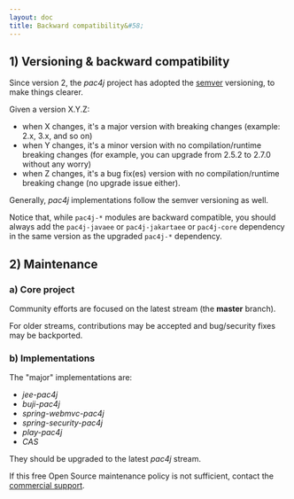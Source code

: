 ```yaml
---
layout: doc
title: Backward compatibility&#58;
---
```


## 1) Versioning & backward compatibility

Since version 2, the *pac4j* project has adopted the [semver](http://semver.org/) versioning, to make things clearer.

Given a version X.Y.Z:

- when X changes, it's a major version with breaking changes (example: 2.x, 3.x, and so on)
- when Y changes, it's a minor version with no compilation/runtime breaking changes (for example, you can upgrade from 2.5.2 to 2.7.0 without any worry)
- when Z changes, it's a bug fix(es) version with no compilation/runtime breaking change (no upgrade issue either).

Generally, *pac4j* implementations follow the semver versioning as well.

Notice that, while `pac4j-*` modules are backward compatible, you should always add the `pac4j-javaee` or `pac4j-jakartaee` or `pac4j-core` dependency in the same version as the upgraded `pac4j-*` dependency.


## 2) Maintenance

### a) Core project

Community efforts are focused on the latest stream (the **master** branch).

For older streams, contributions may be accepted and bug/security fixes may be backported.

### b) Implementations

The "major" implementations are:

- *jee-pac4j*
- *buji-pac4j*
- *spring-webmvc-pac4j*
- *spring-security-pac4j*
- *play-pac4j*
- *CAS*

They should be upgraded to the latest *pac4j* stream.

<div class="warning"><i class="fa fa-exclamation-triangle fa-2x" aria-hidden="true"></i> If this free Open Source maintenance policy is not sufficient, contact the <a href="/commercial-support.html">commercial support</a>.</div>
